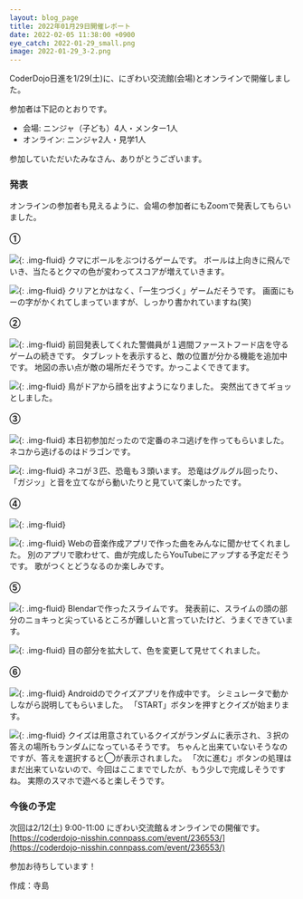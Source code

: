```yaml
---
layout: blog_page
title: 2022年01月29日開催レポート
date: 2022-02-05 11:38:00 +0900
eye_catch: 2022-01-29_small.png
image: 2022-01-29_3-2.png
---
```


CoderDojo日進を1/29(土)に、にぎわい交流館(会場)とオンラインで開催しました。

参加者は下記のとおりです。
* 会場: ニンジャ（子ども）4人・メンター1人
* オンライン: ニンジャ2人・見学1人

参加していただいたみなさん、ありがとうございます。

### 発表
オンラインの参加者も見えるように、会場の参加者にもZoomで発表してもらいました。

#### &#9312;

![](/assets/img/2022-01-29_1-1.png){: .img-fluid}
クマにボールをぶつけるゲームです。
ボールは上向きに飛んでいき、当たるとクマの色が変わってスコアが増えていきます。

![](/assets/img/2022-01-29_1-2.png){: .img-fluid}
クリアとかはなく、「一生つづく」ゲームだそうです。
画面にもーの字がかくれてしまっていますが、しっかり書かれていますね(笑)

#### &#9313;

![](/assets/img/2022-01-29_2-1.png){: .img-fluid}
前回発表してくれた警備員が１週間ファーストフード店を守るゲームの続きです。
タブレットを表示すると、敵の位置が分かる機能を追加中です。
地図の赤い点が敵の場所だそうです。かっこよくできてます。

![](/assets/img/2022-01-29_2-2.png){: .img-fluid}
鳥がドアから顔を出すようになりました。
突然出てきてギョッとしました。

#### &#9314;

![](/assets/img/2022-01-29_3-1.png){: .img-fluid}
本日初参加だったので定番のネコ逃げを作ってもらいました。
ネコから逃げるのはドラゴンです。

![](/assets/img/2022-01-29_3-2.png){: .img-fluid}
ネコが３匹、恐竜も３頭います。
恐竜はグルグル回ったり、「ガジッ」と音を立てながら動いたりと見ていて楽しかったです。

#### &#9315;

![](/assets/img/2022-01-29_4-1.png){: .img-fluid}

![](/assets/img/2022-01-29_4-2.png){: .img-fluid}
Webの音楽作成アプリで作った曲をみんなに聞かせてくれました。
別のアプリで歌わせて、曲が完成したらYouTubeにアップする予定だそうです。
歌がつくとどうなるのか楽しみです。

#### &#9316;

![](/assets/img/2022-01-29_5-1.png){: .img-fluid}
Blendarで作ったスライムです。
発表前に、スライムの頭の部分のニョキっと尖っているところが難しいと言っていたけど、うまくできています。

![](/assets/img/2022-01-29_5-2.png){: .img-fluid}
目の部分を拡大して、色を変更して見せてくれました。

#### &#9317;

![](/assets/img/2022-01-29_6-1.png){: .img-fluid}
Androidのでクイズアプリを作成中です。
シミュレータで動かしながら説明してもらいました。
「START」ボタンを押すとクイズが始まります。

![](/assets/img/2022-01-29_6-2.png){: .img-fluid}
クイズは用意されているクイズがランダムに表示され、３択の答えの場所もランダムになっているそうです。
ちゃんと出来ていないそうなのですが、答えを選択すると◯が表示されました。
「次に進む」ボタンの処理はまだ出来ていないので、今回はここまででしたが、もう少しで完成しそうですね。
実際のスマホで遊べると楽しそうです。


### 今後の予定
次回は2/12(土) 9:00-11:00 にぎわい交流館＆オンラインでの開催です。<br/>
[https://coderdojo-nisshin.connpass.com/event/236553/](https://coderdojo-nisshin.connpass.com/event/236553/)

参加お待ちしています！

作成：寺島
